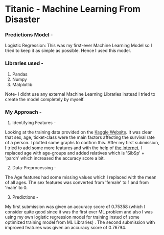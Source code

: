 # Titanic - Machine Learning From Disaster

### Predictions Model -

Logistic Regression: This was my first-ever Machine Learning Model so I tried to keep it as simple as possible. Hence I used this model.

### Libraries used - 

1. Pandas 
2. Numpy
3. Matplotlib

Note- I didnt use any external Machine Learning Libraries instead I tried to create the model completely by myself.  

### My Approach - 

1. Identifying Features -
 
Looking at the training data provided on the [Kaggle Website](https://www.kaggle.com/c/titanic/data). It was clear that sex, age, ticket-class were the main factors affecting the survival rate of a person. I plotted some graphs to confirm this. After my first submission, I tried to add some more features and with the help of [the Internet](https://towardsdatascience.com/predicting-the-survival-of-titanic-passengers-30870ccc7e8), I replaced age with age-groups and added relatives which is 'SibSp' + 'parch' which increased the accuracy score a bit.

2. Data-Preprocessing - 

The Age features had some missing values which I replaced with the mean of all ages.
The sex features was converted from 'female' to 1 and from 'male' to 0.

3. Predictions -

My first submission was given an accuracy score of 0.75358 (which I consider quite good since it was the first ever ML problem and also I was using my own logistic regression model for training insted of some optimized training model from ML Libraries) . The second submission with improved features was given an accuracy score of 0.76794.

